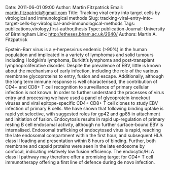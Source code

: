 Date: 2011-06-01 09:00
Author: Martin Fitzpatrick
Email: martin.fitzpatrick@gmail.com
Title: Tracking viral entry into target cells by virological and immunological methods
Slug: tracking-viral-entry-into-target-cells-by-virological-and-immunological-methods
Tags: publications,virology,first-author,thesis
Type: publication
Journal: University of Birmingham
Link: http://etheses.bham.ac.uk/2940/
Authors: Martin A. Fitzpatrick

Epstein-Barr virus is a γ-herpesvirus endemic (>90%) in the human
population and implicated in a variety of lymphomas and solid tumours
including Hodgkin’s lymphoma, Burkitt’s lymphoma and post-transplant
lymphoproliferative disorder. Despite the prevalence of EBV, little is
known about the mechanisms of early infection, including the role of the
various membrane glycoproteins to entry, fusion and escape.
Additionally, although the long term immune response is well
characterised, the contribution of CD4+ and CD8+ T cell recognition to
surveillance of primary cellular infection is not known. In order to
further understand the processes of virus entry and processing we have
used a panel of glycoprotein knockout viruses and viral epitope-specific
CD4+ CD8+ T cell clones to study EBV infection of primary B cells. We
have shown that following binding uptake is rapid yet selective, with
suggested roles for gp42 and gp85 in attachment and initiation of
fusion. Endocytosis results in rapid up-regulation of primary resting B
cell endosomal activity, although no further surface-bound EBV is
internalised. Endosomal trafficking of endocytosed virus is rapid,
reaching the late endosomal compartment within the first hour, and
subsequent HLA class II loading and presentation within 8 hours of
binding. Further, both membrane and capsid proteins were seen in the
late endosome by confocal, indicating relatively low fusion efficiency.
The endocytic/HLA class II pathway may therefore offer a promising
target for CD4+ T cell immunotherapy offering a first line of defence
during de novo infection.
